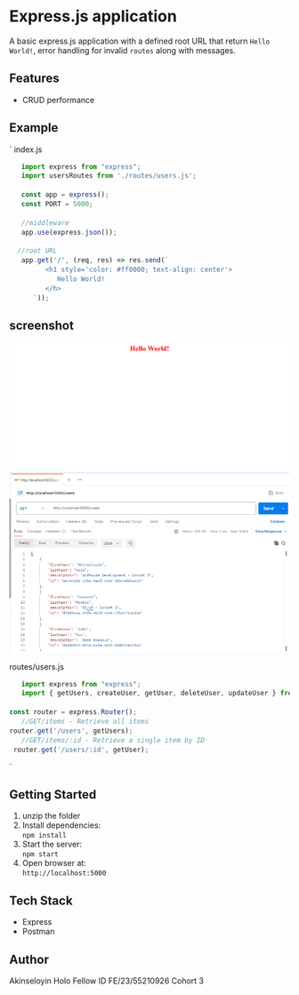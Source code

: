 # Express.js application

A basic express.js application with a defined root URL that return `Hello World!`, error handling for invalid `routes` along with messages.

## Features
- CRUD performance

## Example 
`
index.js

```js
   import express from "express";
   import usersRoutes from './routes/users.js';

   const app = express();  
   const PORT = 5000;

   //middleware
   app.use(express.json()); 

  //root URL
   app.get('/', (req, res) => res.send(`
         <h1 style='color: #ff0000; text-align: center'>
            Hello World!
         </h>
      `));
```

## screenshot
![root url responding with "Hello World!"](./asset/Hello-World!.png)
![Example of API request using Postman tool](./asset/example-postman-API-request.png)

routes/users.js
```js
   import express from "express";
   import { getUsers, createUser, getUser, deleteUser, updateUser } from "../controllers/users.js";

const router = express.Router();
   //GET/items - Retrieve all items
router.get('/users', getUsers);
   //GET/items/:id - Retrieve a single item by ID
 router.get('/users/:id', getUser);
```
`
## Getting Started

1. unzip the folder  
2. Install dependencies:  
   `npm install`  
3. Start the server:  
   `npm start`  
4. Open browser at:  
   `http://localhost:5000`

## Tech Stack
- Express
- Postman

## Author
Akinseloyin Holo
Fellow ID
FE/23/55210926
Cohort 3
